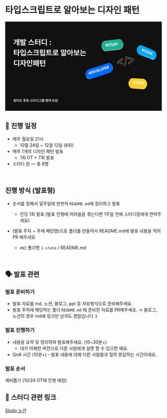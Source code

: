 # 타입스크립트로 알아보는 디자인 패턴

![wanted-TSDesignpattern](https://github.com/dahye1013/TSDesignPattern/blob/main/wanted-TSDesignpattern.png)

## 📏 진행 일정

- 매주 월요일 21시
  - 10월 24일 ~ 12월 12일 (8회)
- 매주 1개의 디자인 패턴 발표
  - 1회 OT + 7회 발표
- 스터디 원 — 총 8명

<br/>

## 진행 방식 (발표형)

- 순서를 정해서 일주일에 한번씩 `README.md`에 정리하고 발표
  - 인당 1회 발표
    (발표 진행에 어려움을 겪는다면 1주일 전에 스터디장에게 연락주세요)

- (발표 주차 + 주제 패턴명)으로 폴더를 만들어서 README.md에 발표 내용을 적어 PR 해주세요 
  - ex) 폴더명 `1-state` / README.md 

<br/>

## 🗣 발표 관련

### 발표 준비하기

- 발표 자료를 md, 노션, 블로그, ppt 등 자유형식으로 준비해주세요.
- 발표 주차에 해당하는 폴더 `README.md` 에 준비한 자료를 PR해주세요.
  → 블로그, 노션의 경우 md에 링크만 남겨도 괜찮습니다 :)

### 발표 진행하기

- 내용을 요약 및 정리하여 발표해주세요. (10~30분+)
  - 내가 이해한 버전으로 다른 사람에게 설명 할 수 있으면 돼요.
- QnA 시간 (10분+) - 발표 내용에 대해 다른 사람들과 질의 문답하는 시간이에요.

### 발표 순서

제비뽑기 (10/24 OT에 진행 예정)

## 🔗 스터디 관련 링크

[Study 노션](https://economic-brace-cb7.notion.site/f6872a0f75e14dba9b54cef48c326735)
